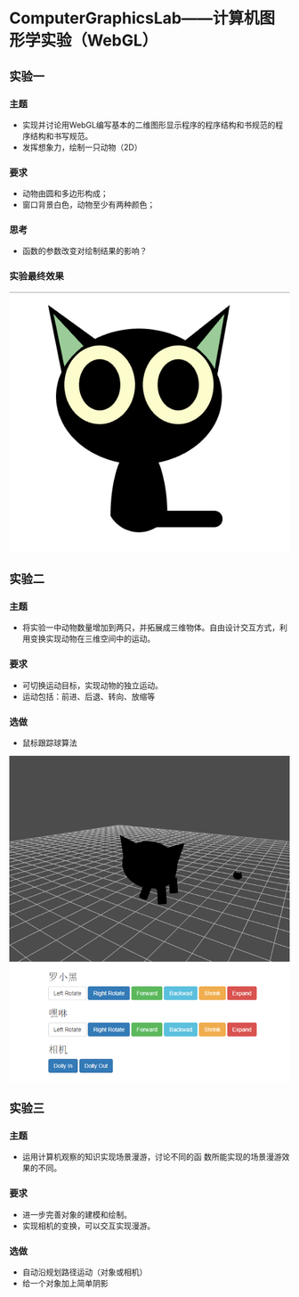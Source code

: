 # ComputerGraphicsLab——计算机图形学实验（WebGL）

## 实验一

### 主题

- 实现并讨论用WebGL编写基本的二维图形显示程序的程序结构和书规范的程序结构和书写规范。
- 发挥想象力，绘制一只动物（2D） 

### 要求 

- 动物由圆和多边形构成； 
- 窗口背景白色，动物至少有两种颜色； 

### 思考

- 函数的参数改变对绘制结果的影响？

### 实验最终效果

![实验成果图](https://raw.githubusercontent.com/Dokyme/ComputerGraphicsLab/master/Lab1/result.png)

## 实验二

### 主题

- 将实验一中动物数量增加到两只，并拓展成三维物体。自由设计交互方式，利用变换实现动物在三维空间中的运动。

### 要求

- 可切换运动目标，实现动物的独立运动。
- 运动包括：前进、后退、转向、放缩等

### 选做

- 鼠标跟踪球算法

![实验成果图](https://raw.githubusercontent.com/Dokyme/ComputerGraphicsLab/master/Lab2/Snipaste_2017-11-16_01-22-13.png)


## 实验三

### 主题

- 运用计算机观察的知识实现场景漫游，讨论不同的函 数所能实现的场景漫游效果的不同。

### 要求

- 进一步完善对象的建模和绘制。
- 实现相机的变换，可以交互实现漫游。

### 选做

- 自动沿规划路径运动（对象或相机）
- 给一个对象加上简单阴影
